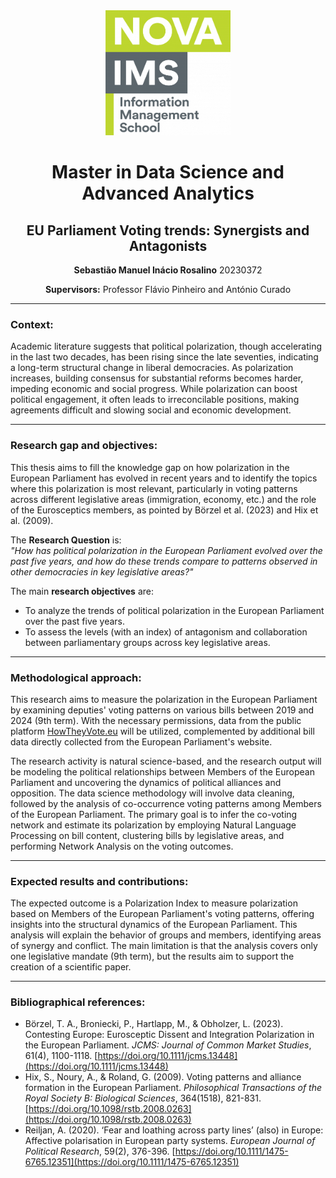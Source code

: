 <div align="center">

<img src="logos/nova_ims_logo.png" alt="NOVA IMS" width="200" height="200">

# Master in Data Science and Advanced Analytics

## EU Parliament Voting trends: Synergists and Antagonists

**Sebastião Manuel Inácio Rosalino** 20230372

**Supervisors:** Professor Flávio Pinheiro and António Curado

</div>

---

### Context:

Academic literature suggests that political polarization, though accelerating in the last two decades, has been rising since the late seventies, indicating a long-term structural change in liberal democracies. As polarization increases, building consensus for substantial reforms becomes harder, impeding economic and social progress. While polarization can boost political engagement, it often leads to irreconcilable positions, making agreements difficult and slowing social and economic development.

---

### Research gap and objectives:

This thesis aims to fill the knowledge gap on how polarization in the European Parliament has evolved in recent years and to identify the topics where this polarization is most relevant, particularly in voting patterns across different legislative areas (immigration, economy, etc.) and the role of the Eurosceptics members, as pointed by Börzel et al. (2023) and Hix et al. (2009).

The **Research Question** is:  
*"How has political polarization in the European Parliament evolved over the past five years, and how do these trends compare to patterns observed in other democracies in key legislative areas?"*

The main **research objectives** are:  
- To analyze the trends of political polarization in the European Parliament over the past five years.
- To assess the levels (with an index) of antagonism and collaboration between parliamentary groups across key legislative areas.

---

### Methodological approach:

This research aims to measure the polarization in the European Parliament by examining deputies' voting patterns on various bills between 2019 and 2024 (9th term). With the necessary permissions, data from the public platform [HowTheyVote.eu](https://howtheyvote.eu/) will be utilized, complemented by additional bill data directly collected from the European Parliament's website.

The research activity is natural science-based, and the research output will be modeling the political relationships between Members of the European Parliament and uncovering the dynamics of political alliances and opposition. The data science methodology will involve data cleaning, followed by the analysis of co-occurrence voting patterns among Members of the European Parliament. The primary goal is to infer the co-voting network and estimate its polarization by employing Natural Language Processing on bill content, clustering bills by legislative areas, and performing Network Analysis on the voting outcomes.

---

### Expected results and contributions:

The expected outcome is a Polarization Index to measure polarization based on Members of the European Parliament's voting patterns, offering insights into the structural dynamics of the European Parliament. This analysis will explain the behavior of groups and members, identifying areas of synergy and conflict. The main limitation is that the analysis covers only one legislative mandate (9th term), but the results aim to support the creation of a scientific paper.

---

### Bibliographical references:

- Börzel, T. A., Broniecki, P., Hartlapp, M., & Obholzer, L. (2023). Contesting Europe: Eurosceptic Dissent and Integration Polarization in the European Parliament. *JCMS: Journal of Common Market Studies*, 61(4), 1100-1118. [https://doi.org/10.1111/jcms.13448](https://doi.org/10.1111/jcms.13448)
- Hix, S., Noury, A., & Roland, G. (2009). Voting patterns and alliance formation in the European Parliament. *Philosophical Transactions of the Royal Society B: Biological Sciences*, 364(1518), 821-831. [https://doi.org/10.1098/rstb.2008.0263](https://doi.org/10.1098/rstb.2008.0263)
- Reiljan, A. (2020). ‘Fear and loathing across party lines’ (also) in Europe: Affective polarisation in European party systems. *European Journal of Political Research*, 59(2), 376-396. [https://doi.org/10.1111/1475-6765.12351](https://doi.org/10.1111/1475-6765.12351)
